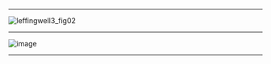 ----------------

![leffingwell3_fig02](https://ptgmedia.pearsoncmg.com/imprint_downloads/informit/IMAGES/leffingwell3_fig02.jpg)

-----------
![image](https://www.agilerising.com/wp-content/uploads/2021/06/image.png)

------------

